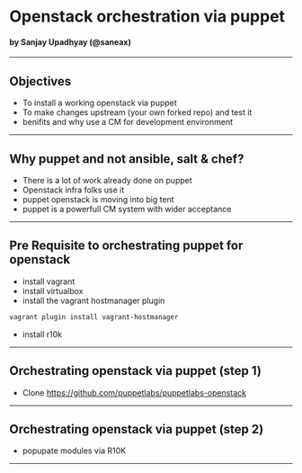 # Openstack orchestration via puppet
#### by Sanjay Upadhyay (@saneax)


---

## Objectives

   * To install a working openstack via puppet
   * To make changes upstream (your own forked repo) and test it
   * benifits and why use a CM for development environment


---

## Why puppet and not ansible, salt & chef?

   * There is a lot of work already done on puppet
   * Openstack infra folks use it
   * puppet openstack is moving into big tent
   * puppet is a powerfull CM system with wider acceptance


---

## Pre Requisite to orchestrating puppet for openstack

   * install vagrant
   * install virtualbox
   * install the vagrant hostmanager plugin
   ```bash
   vagrant plugin install vagrant-hostmanager
   ```
   * install r10k

---

## Orchestrating openstack via puppet (step 1)

  * Clone https://github.com/puppetlabs/puppetlabs-openstack


---

## Orchestrating openstack via puppet (step 2)

  * popupate modules via R10K


---


